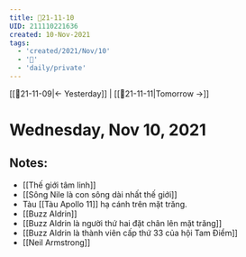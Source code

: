 ```yaml
---
title: 📝21-11-10
UID: 211110221636
created: 10-Nov-2021
tags:
  - 'created/2021/Nov/10'
  - '📅'
  - 'daily/private'
---
```

[[📝21-11-09|<- Yesterday]] | [[📝21-11-11|Tomorrow ->]]
# Wednesday, Nov 10, 2021

## Notes:
- [[Thế giới tâm linh]]
- [[Sông Nile là con sông dài nhất thế giới]]
- Tàu [[Tàu Apollo 11]] hạ cánh trên mặt trăng.
- [[Buzz Aldrin]]
- [[Buzz Aldrin là người thứ hai đặt chân lên mặt trăng]]
- [[Buzz Aldrin là thành viên cấp thứ 33 của hội Tam Điểm]]
- [[Neil Armstrong]]